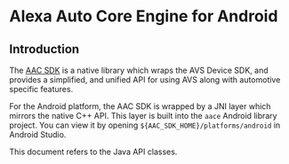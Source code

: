
# Alexa Auto Core Engine for Android

## Introduction

The [AAC SDK](https://github.com/alexa/aac-sdk/) is a native library which wraps the AVS Device SDK, and provides a simplified, and unified API for using AVS along with automotive specific features. 

For the Android platform, the AAC SDK is wrapped by a JNI layer which mirrors the native C++ API. This layer is built into the `aace` Android library project. You can view it by opening `${AAC_SDK_HOME}/platforms/android` in Android Studio.

This document refers to the Java API classes. 

